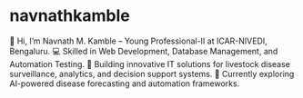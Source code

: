 # navnathkamble
👋 Hi, I’m Navnath M. Kamble – Young Professional-II at ICAR-NIVEDI, Bengaluru. 💻 Skilled in Web Development, Database Management, and Automation Testing. 🚀 Building innovative IT solutions for livestock disease surveillance, analytics, and decision support systems. 🌱 Currently exploring AI-powered disease forecasting and automation frameworks. 
